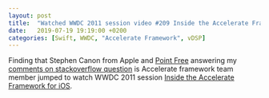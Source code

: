 ```yaml
---
layout: post
title:  "Watched WWDC 2011 session video #209 Inside the Accelerate Framework for iOS"
date:   2019-07-19 19:19:00 +0200
categories: [Swift, WWDC, "Accelerate Framework", vDSP]
---
```

Finding that Stephen Canon from Apple and [Point Free](https://www.pointfree.co) answering my [comments on stackoverflow question](https://stackoverflow.com/a/12143923/942513) is Accelerate framework team member jumped to watch WWDC 2011 session [Inside the Accelerate Framework for iOS](https://developer.apple.com/videos/play/wwdc2011/209/).

